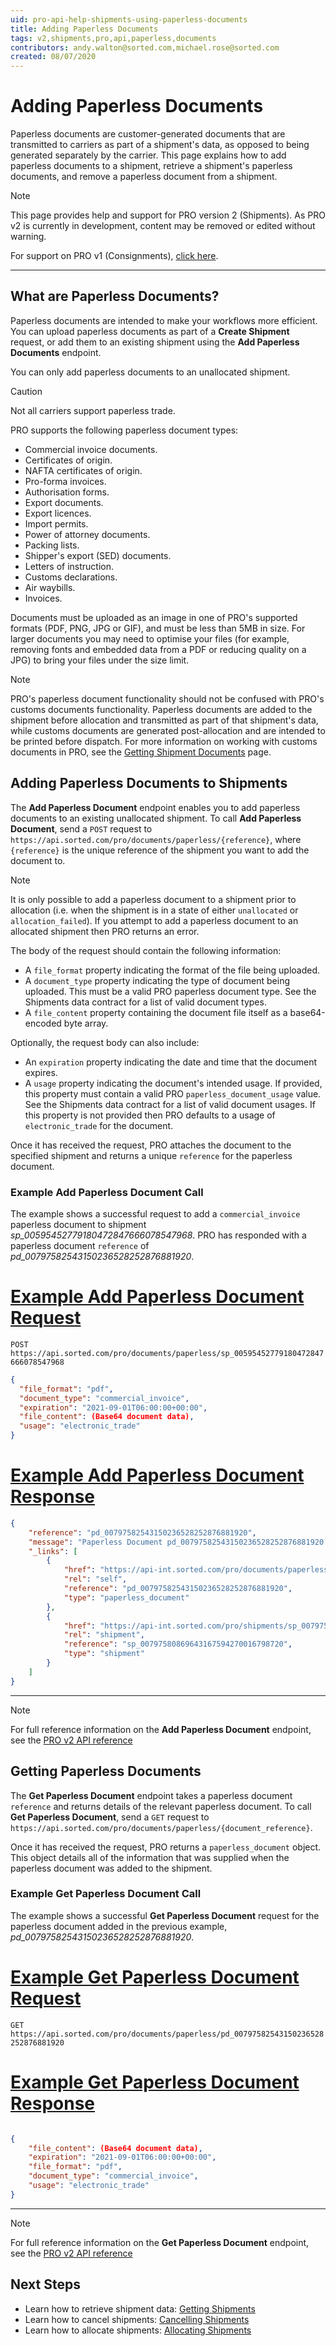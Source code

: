```yaml
---
uid: pro-api-help-shipments-using-paperless-documents
title: Adding Paperless Documents
tags: v2,shipments,pro,api,paperless,documents
contributors: andy.walton@sorted.com,michael.rose@sorted.com
created: 08/07/2020
---
```


# Adding Paperless Documents

Paperless documents are customer-generated documents that are transmitted to carriers as part of a shipment's data, as opposed to being generated separately by the carrier. This page explains how to add paperless documents to a shipment, retrieve a shipment's paperless documents, and remove a paperless document from a shipment.

> [!NOTE]
> This page provides help and support for PRO version 2 (Shipments). As PRO v2 is currently in development, content may be removed or edited without warning.
>
> For support on PRO v1 (Consignments), [click here](/pro/api/help/introduction.html).  

---

## What are Paperless Documents?

Paperless documents are intended to make your workflows more efficient. You can upload paperless documents as part of a **Create Shipment** request, or add them to an existing shipment using the **Add Paperless Documents** endpoint. 

You can only add paperless documents to an unallocated shipment. 

> [!CAUTION]
> Not all carriers support paperless trade. 

PRO supports the following paperless document types:

* Commercial invoice documents.
* Certificates of origin.
* NAFTA certificates of origin.
* Pro-forma invoices.
* Authorisation forms.
* Export documents.
* Export licences.
* Import permits.
* Power of attorney documents.
* Packing lists.
* Shipper's export (SED) documents.
* Letters of instruction.
* Customs declarations.
* Air waybills.
* Invoices.

Documents must be uploaded as an image in one of PRO's supported formats (PDF, PNG, JPG or GIF), and must be less than 5MB in size. For larger documents you may need to optimise your files (for example, removing fonts and embedded data from a PDF or reducing quality on a JPG) to bring your files under the size limit.

> [!NOTE]
> PRO's paperless document functionality should not be confused with PRO's customs documents functionality. Paperless documents are added to the shipment before allocation and transmitted as part of that shipment's data, while customs documents are generated post-allocation and are intended to be printed before dispatch. For more information on working with customs documents in PRO, see the [Getting Shipment Documents](/pro/api/shipments/getting_shipment_documents.html) page. 

## Adding Paperless Documents to Shipments

The **Add Paperless Document** endpoint enables you to add paperless documents to an existing unallocated shipment. To call **Add Paperless Document**, send a `POST` request to `https://api.sorted.com/pro/documents/paperless/{reference}`, where `{reference}` is the unique reference of the shipment you want to add the document to.

> [!NOTE]
> It is only possible to add a paperless document to a shipment prior to allocation (i.e. when the shipment is in a state of either `unallocated` or `allocation_failed`). If you attempt to add a paperless document to an allocated shipment then PRO returns an error.

The body of the request should contain the following information:

* A `file_format` property indicating the format of the file being uploaded.
* A `document_type` property indicating the type of document being uploaded. This must be a valid PRO paperless document type. See the Shipments data contract for a list of valid document types.
* A `file_content` property containing the document file itself as a base64-encoded byte array.

Optionally, the request body can also include:

* An `expiration` property indicating the date and time that the document expires.
* A `usage` property indicating the document's intended usage. If provided, this property must contain a valid PRO `paperless_document_usage` value. See the Shipments data contract for a list of valid document usages. If this property is not provided then PRO defaults to a usage of `electronic_trade` for the document.

Once it has received the request, PRO attaches the document to the specified shipment and returns a unique `reference` for the paperless document.

### Example Add Paperless Document Call

The example shows a successful request to add a `commercial_invoice` paperless document to shipment _sp_00595452779180472847666078547968_. PRO has responded with a paperless document `reference` of _pd_00797582543150236528252876881920_.

# [Example Add Paperless Document Request](#tab/example-add-paperless-document-request)

`POST https://api.sorted.com/pro/documents/paperless/sp_00595452779180472847666078547968`

```json
{
  "file_format": "pdf",
  "document_type": "commercial_invoice",
  "expiration": "2021-09-01T06:00:00+00:00",
  "file_content": (Base64 document data),
  "usage": "electronic_trade"
}
```

# [Example Add Paperless Document Response](#tab/example-add-paperless-document-response)

```json
{
    "reference": "pd_00797582543150236528252876881920",
    "message": "Paperless Document pd_00797582543150236528252876881920 added successfully",
    "_links": [
        {
            "href": "https://api-int.sorted.com/pro/documents/paperless/pd_00797582543150236528252876881920",
            "rel": "self",
            "reference": "pd_00797582543150236528252876881920",
            "type": "paperless_document"
        },
        {
            "href": "https://api-int.sorted.com/pro/shipments/sp_00797580869643167594270016798720",
            "rel": "shipment",
            "reference": "sp_00797580869643167594270016798720",
            "type": "shipment"
        }
    ]
}
```
---

> [!NOTE]
> For full reference information on the **Add Paperless Document** endpoint, see the [PRO v2 API reference](/pro/api/reference/paperless-documents.html#tag/Paperless-Documents/paths/~1documents~1paperless~1{shipment_reference}/post)

## Getting Paperless Documents

The **Get Paperless Document** endpoint takes a paperless document `reference` and returns details of the relevant paperless document. To call **Get Paperless Document**, send a `GET` request to `https://api.sorted.com/pro/documents/paperless/{document_reference}`.

Once it has received the request, PRO returns a `paperless_document` object. This object details all of the information that was supplied when the paperless document was added to the shipment.

### Example Get Paperless Document Call

The example shows a successful  **Get Paperless Document** request for the paperless document added in the previous example, _pd_00797582543150236528252876881920_.

# [Example Get Paperless Document Request](#tab/example-get-paperless-document-request)

`GET https://api.sorted.com/pro/documents/paperless/pd_00797582543150236528252876881920`

# [Example Get Paperless Document Response](#tab/example-get-paperless-document-response)

```json

{
    "file_content": (Base64 document data),
    "expiration": "2021-09-01T06:00:00+00:00",
    "file_format": "pdf",
    "document_type": "commercial_invoice",
    "usage": "electronic_trade"
}
```
---

> [!NOTE]
> For full reference information on the **Get Paperless Document** endpoint, see the [PRO v2 API reference](/pro/api/reference/paperless-documents.html#tag/Paperless-Documents/paths/~1documents~1paperless~1{document_reference}/get)

<!-- ## Removing Paperless Documents from Shipments

The **Remove Paperless Document** endpoint enables you to remove an existing paperless document from a shipment.

> [!WARNING]
> It is only possible to remove a paperless document to a shipment prior to allocation, i.e. when the shipment is in a state of _unallocated_ or _allocation_failed_.

To call **Remove Paperless Document**, send a `DELETE` request to `https://api.sorted.com/pro/documents/paperless/{document_reference}`, where `{document_reference}` is the unique identifier of the paperless document you want to delete.

Once it has received the request, PRO deletes the document and returns a standard Resource Result object.

### Example Remove Paperless Document Call

The example shows a successful request to remove a paperless document with a `{document_reference}` of pd_00797582543150236528252876881920. PRO has removed the document and returned a confirmation message and a link to the relevant shipment.

# [Example Remove Paperless Document Request](#tab/example-remove-paperless-document-request)

`DELETE https://api.sorted.com/pro/documents/paperless/pd_00797582543150236528252876881920`

# [Example Remove Paperless Document Response](#tab/example-remove-paperless-document-response)

```json
{
    "reference": "pd_00797582543150236528252876881920",
    "message": "Paperless Document pd_00797582543150236528252876881920 deleted successfully",
    "_links": [
        {
            "href": "https://api-int.sorted.com/pro/shipments/sp_00797580869643167594270016798720",
            "rel": "shipment",
            "reference": "sp_00797580869643167594270016798720",
            "type": "shipment"
        }
    ]
}
```
---

> [!NOTE]
> For full reference information on the **Remove Paperless Document** endpoint, see the [PRO v2 API reference](/pro/api/reference/paperless-documents.html#tag/Paperless-Documents/paths/~1documents~1paperless~1{document_reference}/delete)

-->

## Next Steps

* Learn how to retrieve shipment data: [Getting Shipments](/pro/api/shipments/getting_shipments.html)
* Learn how to cancel shipments: [Cancelling Shipments](/pro/api/shipments/cancelling_shipments.html)
* Learn how to allocate shipments: [Allocating Shipments](/pro/api/shipments/allocating_shipments.html)